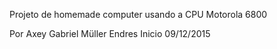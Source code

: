 Projeto de homemade computer usando a CPU Motorola 6800

Por Axey Gabriel Müller Endres
Inicio 09/12/2015
